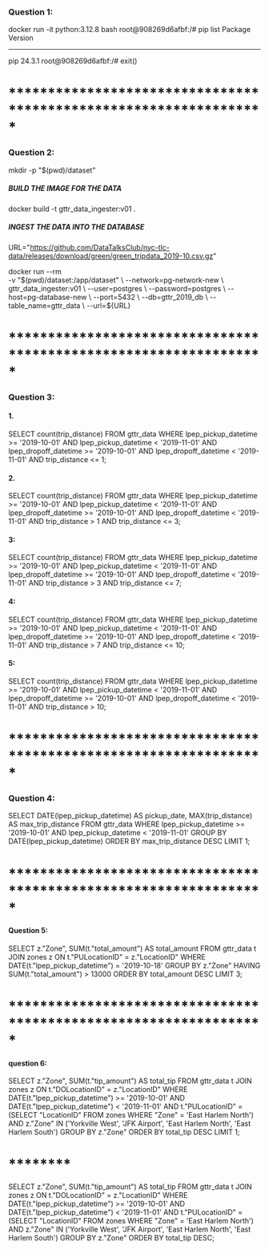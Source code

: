 ### Question 1:

docker run -it python:3.12.8 bash
root@908269d6afbf:/# pip list
Package Version
------- -------
pip     24.3.1
root@908269d6afbf:/# exit()


# *****************************************************************

### Question 2:

mkdir -p "$(pwd)/dataset"

##### BUILD THE IMAGE FOR THE DATA

docker build -t gttr_data_ingester:v01 .

##### INGEST THE DATA INTO THE DATABASE

URL="https://github.com/DataTalksClub/nyc-tlc-data/releases/download/green/green_tripdata_2019-10.csv.gz"

docker run --rm \
  -v "$(pwd)/dataset:/app/dataset" \
  --network=pg-network-new \
  gttr_data_ingester:v01 \
  --user=postgres \
  --password=postgres \
  --host=pg-database-new \
  --port=5432 \
  --db=gttr_2019_db \
  --table_name=gttr_data \
  --url=${URL}




# *****************************************************************


### Question 3:

#### 1.
SELECT
	count(trip_distance) 
FROM
	gttr_data
WHERE
	lpep_pickup_datetime >= '2019-10-01' 
AND lpep_pickup_datetime < '2019-11-01'
AND lpep_dropoff_datetime >= '2019-10-01' 
AND lpep_dropoff_datetime < '2019-11-01'
AND trip_distance <= 1;

#### 2.
SELECT
	count(trip_distance) 
FROM
	gttr_data
WHERE
	lpep_pickup_datetime >= '2019-10-01' AND lpep_pickup_datetime < '2019-11-01'
	AND lpep_dropoff_datetime >= '2019-10-01' AND lpep_dropoff_datetime < '2019-11-01'
AND
	trip_distance > 1 AND trip_distance <= 3;

#### 3:
SELECT
	count(trip_distance) 
FROM
	gttr_data
WHERE
	lpep_pickup_datetime >= '2019-10-01' AND lpep_pickup_datetime < '2019-11-01'
	AND lpep_dropoff_datetime >= '2019-10-01' AND lpep_dropoff_datetime < '2019-11-01'
AND
	trip_distance > 3 AND trip_distance <= 7;

#### 4:
SELECT
	count(trip_distance) 
FROM
	gttr_data
WHERE
	lpep_pickup_datetime >= '2019-10-01' AND lpep_pickup_datetime < '2019-11-01'
	AND lpep_dropoff_datetime >= '2019-10-01' AND lpep_dropoff_datetime < '2019-11-01'
AND
	trip_distance > 7 AND trip_distance <= 10;

#### 5:
SELECT
	count(trip_distance) 
FROM
	gttr_data
WHERE
	lpep_pickup_datetime >= '2019-10-01' AND lpep_pickup_datetime < '2019-11-01'
	AND lpep_dropoff_datetime >= '2019-10-01' AND lpep_dropoff_datetime < '2019-11-01'
AND
	trip_distance > 10;


# *****************************************************************


### Question 4:

SELECT
    DATE(lpep_pickup_datetime) AS pickup_date,
    MAX(trip_distance) AS max_trip_distance
FROM
    gttr_data
WHERE
    lpep_pickup_datetime >= '2019-10-01' 
    AND lpep_pickup_datetime < '2019-11-01'
GROUP BY
    DATE(lpep_pickup_datetime)
ORDER BY
    max_trip_distance DESC
LIMIT 1;



# *****************************************************************


#### Question 5:

SELECT
    z."Zone",
    SUM(t."total_amount") AS total_amount
FROM
    gttr_data t
JOIN
    zones z ON t."PULocationID" = z."LocationID"
WHERE
    DATE(t."lpep_pickup_datetime") = '2019-10-18'
GROUP BY
    z."Zone"
HAVING
    SUM(t."total_amount") > 13000
ORDER BY
    total_amount DESC
LIMIT 3;



# *****************************************************************


#### question 6:

SELECT
    z."Zone",
    SUM(t."tip_amount") AS total_tip
FROM
    gttr_data t
JOIN
    zones z ON t."DOLocationID" = z."LocationID"
WHERE
    DATE(t."lpep_pickup_datetime") >= '2019-10-01'
    AND DATE(t."lpep_pickup_datetime") < '2019-11-01'
    AND t."PULocationID" = (SELECT "LocationID" FROM zones WHERE "Zone" = 'East Harlem North')
    AND z."Zone" IN ('Yorkville West', 'JFK Airport', 'East Harlem North', 'East Harlem South')
GROUP BY
    z."Zone"
ORDER BY
    total_tip DESC
LIMIT 1;

# ********

SELECT
    z."Zone",
    SUM(t."tip_amount") AS total_tip
FROM
    gttr_data t
JOIN
    zones z ON t."DOLocationID" = z."LocationID"
WHERE
    DATE(t."lpep_pickup_datetime") >= '2019-10-01'
    AND DATE(t."lpep_pickup_datetime") < '2019-11-01'
    AND t."PULocationID" = (SELECT "LocationID" FROM zones WHERE "Zone" = 'East Harlem North')
    AND z."Zone" IN ('Yorkville West', 'JFK Airport', 'East Harlem North', 'East Harlem South')
GROUP BY
    z."Zone"
ORDER BY
    total_tip DESC;
